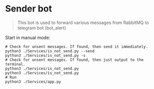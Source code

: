 Sender bot
======

> This bot is used to forward various messages from RabbitMQ to telegram bot (bot_alert)

Start in manual mode:
```shell
# Check for unsent messages. If found, then send it immediately.
python3 ./Services/is_not_send.py --send
python3 ./Services/is_not_send.py -s
# Check for unsent messages. If found, then just output to the terminal.
python3 ./Services/is_not_send.py
python3 ./Services/is_not_send.py
# Run
python3 ./Services/app.py
```